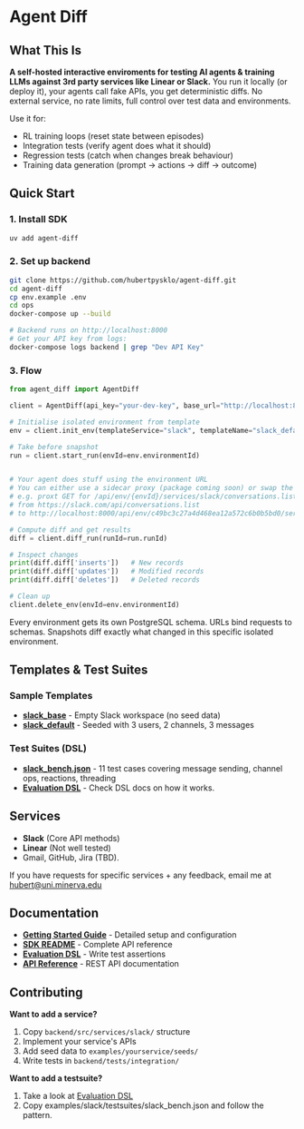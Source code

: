 # Agent Diff


## What This Is

**A self-hosted interactive enviroments for testing AI agents & training LLMs against 3rd party services like Linear or Slack.** You run it locally (or deploy it), your agents call fake APIs, you get deterministic diffs. No external service, no rate limits, full control over test data and environments.

Use it for:
- RL training loops (reset state between episodes)
- Integration tests (verify agent does what it should)
- Regression tests (catch when changes break behaviour)
- Training data generation (prompt → actions → diff → outcome)


## Quick Start

### 1. Install SDK
```bash
uv add agent-diff
```

### 2. Set up backend
```bash
git clone https://github.com/hubertpysklo/agent-diff.git
cd agent-diff
cp env.example .env
cd ops
docker-compose up --build

# Backend runs on http://localhost:8000
# Get your API key from logs:
docker-compose logs backend | grep "Dev API Key"
```

### 3. Flow
```python
from agent_diff import AgentDiff

client = AgentDiff(api_key="your-dev-key", base_url="http://localhost:8000")

# Initialise isolated environment from template
env = client.init_env(templateService="slack", templateName="slack_default", impersonateUserId="U01AGENBOT9")

# Take before snapshot
run = client.start_run(envId=env.environmentId)


# Your agent does stuff using the environment URL 
# You can either use a sidecar proxy (package coming soon) or swap the URLs directly in MCPs
# e.g. proxt GET for /api/env/{envId}/services/slack/conversations.list
# from https://slack.com/api/conversations.list 
# to http://localhost:8000/api/env/c49bc3c27a4d468ea12a572c6b0b5bd0/services/slack/conversations.list 

# Compute diff and get results
diff = client.diff_run(runId=run.runId)

# Inspect changes
print(diff.diff['inserts'])   # New records
print(diff.diff['updates'])   # Modified records
print(diff.diff['deletes'])   # Deleted records

# Clean up
client.delete_env(envId=env.environmentId)
```

Every environment gets its own PostgreSQL schema. URLs bind requests to schemas. Snapshots diff exactly what changed in this specific isolated environment.

## Templates & Test Suites

### Sample Templates
- **[slack_base](examples/slack/seeds/)** - Empty Slack workspace (no seed data)
- **[slack_default](examples/slack/seeds/slack_default.json)** - Seeded with 3 users, 2 channels, 3 messages

### Test Suites (DSL)
- **[slack_bench.json](examples/slack/testsuites/slack_bench.json)** - 11 test cases covering message sending, channel ops, reactions, threading
- **[Evaluation DSL](docs/evaluation-dsl.md)** - Check DSL docs on how it works.

## Services

- **Slack** (Core API methods)
- **Linear** (Not well tested)
- Gmail, GitHub, Jira (TBD). 

If you have requests for specific services + any feedback, email me at hubert@uni.minerva.edu

## Documentation

- **[Getting Started Guide](docs/getting-started.md)** - Detailed setup and configuration
- **[SDK README](sdk/agent_diff_pkg/README.md)** - Complete API reference
- **[Evaluation DSL](docs/evaluation-dsl.md)** - Write test assertions
- **[API Reference](docs/api-reference.md)** - REST API documentation


## Contributing

**Want to add a service?**
1. Copy `backend/src/services/slack/` structure
2. Implement your service's APIs
3. Add seed data to `examples/yourservice/seeds/`
4. Write tests in `backend/tests/integration/`

**Want to add a testsuite?**
1. Take a look at [Evaluation DSL](docs/evaluation-dsl.md)
2. Copy examples/slack/testsuites/slack_bench.json and follow the pattern.


